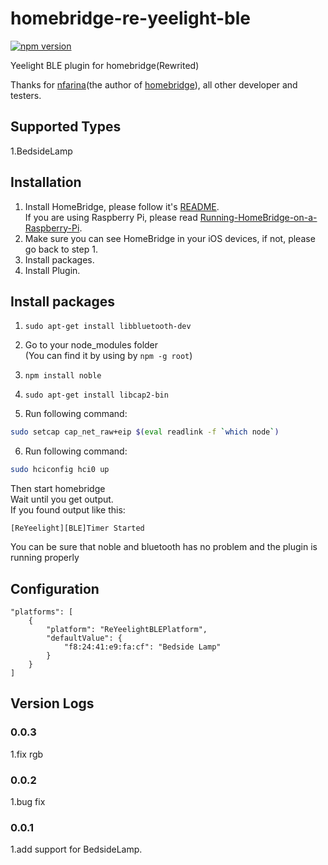 # homebridge-re-yeelight-ble
[![npm version](https://badge.fury.io/js/homebridge-re-yeelight-ble.svg)](https://badge.fury.io/js/homebridge-re-yeelight-ble)

Yeelight BLE plugin for homebridge(Rewrited)   
   
Thanks for [nfarina](https://github.com/nfarina)(the author of [homebridge](https://github.com/nfarina/homebridge)), all other developer and testers.   

## Supported Types
1.BedsideLamp

## Installation
1. Install HomeBridge, please follow it's [README](https://github.com/nfarina/homebridge/blob/master/README.md).   
If you are using Raspberry Pi, please read [Running-HomeBridge-on-a-Raspberry-Pi](https://github.com/nfarina/homebridge/wiki/Running-HomeBridge-on-a-Raspberry-Pi).   
2. Make sure you can see HomeBridge in your iOS devices, if not, please go back to step 1.   
3. Install packages.   
4. Install Plugin.

## Install packages
1. ```sudo apt-get install libbluetooth-dev```  

2. Go to your node_modules folder  
(You can find it by using by ```npm -g root```)

3. ```npm install noble```  

4. ```sudo apt-get install libcap2-bin```  

5. Run following command:
```sh
sudo setcap cap_net_raw+eip $(eval readlink -f `which node`)
```

6. Run following command:
```sh
sudo hciconfig hci0 up
```

Then start homebridge  
Wait until you get output.    
If you found output like this: 
```
[ReYeelight][BLE]Timer Started
```
You can be sure that noble and bluetooth has no problem and the plugin is running properly


## Configuration
```
"platforms": [
	{
		"platform": "ReYeelightBLEPlatform",
		"defaultValue": {
			"f8:24:41:e9:fa:cf": "Bedside Lamp"
		}
	}
]
```
  
## Version Logs 
### 0.0.3
1.fix rgb
### 0.0.2
1.bug fix
### 0.0.1
1.add support for BedsideLamp.

